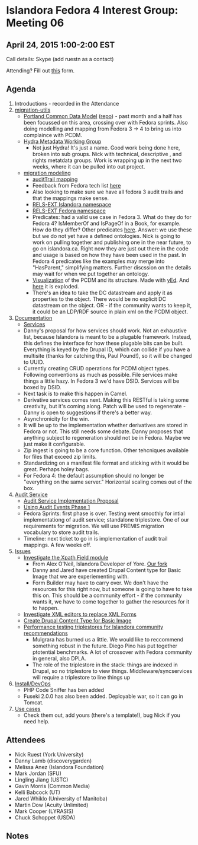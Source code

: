 # Islandora Fedora 4 Interest Group: Meeting 06

## April 24, 2015 1:00-2:00 EST

Call details: Skype (add ruestn as a contact)

Attending? Fill out [this](https://docs.google.com/forms/d/1gb07-US0hymvDAcTpIytAIiWruWXFu6j-64OT9Gozp4/viewform) form.

## Agenda

1. Introductions - recorded in the Attendance
2. [migration-utils](https://github.com/fcrepo4-labs/migration-utils)
    * [Portland Common Data Model](https://wiki.duraspace.org/display/FF/Portland+Common+Data+Model) ([repo](https://github.com/duraspace/pcdm)) - past month and a half has been focussed on this area, crossing over with Fedora sprints. Also doing modelling and mapping from Fedora 3 -> 4 to bring us into complaince with PCDM.
    * [Hydra Metadata Working Group](https://wiki.duraspace.org/display/hydra/Hydra+Metadata+Working+Group)
        * Not just Hydra! It's just a name. Good work being done here, broken into sub groups. Nick with technical, descriptive , and rights metatdata groups. Work is wrapping up in the next two weeks, where it can be pulled into out project.
    * [migration modeling](https://github.com/Islandora-Labs/islandora/blob/7.x-2.x/docs/technical-documentation/migration.md)
      * [auditTrail mapping](https://github.com/Islandora-Labs/islandora/blob/7.x-2.x/docs/technical-documentation/migration.md#audit-log-migration)
       * Feedback from Fedora tech list [here](https://github.com/Islandora-Labs/islandora/blob/7.x-2.x/docs/technical-documentation/migration.md#audit-log-migration)
       * Also looking to make sure we have all fedora 3 audit trails and that the mappings make sense.
      * [RELS-EXT Islandora namespace](https://github.com/Islandora-Labs/islandora/blob/7.x-2.x/docs/technical-documentation/fedora-namespace-predicates.md)
      * [RELS-EXT Fedora namespace](https://github.com/Islandora-Labs/islandora/blob/7.x-2.x/docs/technical-documentation/fedora-namespace-predicates.md)
      * Predicates: had a valid use case in Fedora 3. What do they do for Fedora 4? IsMemberOf and IsPageOf in a Book, for example. How do they differ? Other predicates [here](https://github.com/Islandora-Labs/islandora/blob/7.x-2.x/docs/technical-documentation/fedora-namespace-predicates.md). Answer: we use these but we do not yet have a defined ontologies. Nick is going to work on pulling together and publishing one in the near future, to go on islandora.ca. Right now they are just out there in the code and usage is based on how they have been used in the past. In Fedora 4 predicates like the examples may merge into "HasParent," simplifying matters. Further discssion on the details may wait for when we put together an ontology.
      * [Visualization](https://raw.githubusercontent.com/wiki/Islandora-Labs/islandora/images/Islandora-PCDM-Fedora4.jpg) of the PCDM and its structure. Made with [yEd](http://www.yworks.com/en/products/yfiles/yed/). And [here](https://raw.githubusercontent.com/wiki/Islandora-Labs/islandora/images/Islandora-SP-Large-Image-Fedora4.jpg) it is exploded.
      * There's an idea to take the DC datastream and apply it as properties to the object. There would be no explicit DC datastream on the object. OR - if the community wants to keep it, it could be an LDP/RDF source in plain xml on the PCDM object. 
3. [Documentation](http://islandora-labs.github.io/islandora/)
    * [Services](https://github.com/Islandora-Labs/islandora/blob/7.x-2.x/docs/technical-documentation/services.md)
    * Danny's proposal for how services should work. Not an exhaustive list, because Islandora is meant to be a plugable framework. Instead, this defines the interface for how these plugable bits can be built. Everything is keyed by the Drupal ID, which can collide if you have a multisite (thanks for catching this, Paul Pound!), so it will be changed to UUID. 
    * Currently creating CRUD operations for PCDM object types. Following conventions as much as possible. File services make things a little hazy. In Fedora 3 we'd have DSID. Services will be boxed by DSID.
    * Next task is to make this happen in Camel.
    * Derivative services comes next. Making this RESTful is taking some creativity, but it's coming along. Patch will be used to regenerate - Danny is open to suggestions if there's a better way.
    * Asynchronicity for the win.
    * It will be up to the implementation whether derivatives are stored in Fedora or not. This still needs some debate. Danny proposes that anything subject to regeneration should not be in Fedora. Maybe we just make it configurable.
    * Zip ingest is going to be a core function. Other tehcniques available for files that exceed zip limits.
    * Standardizing on a manifest file format and sticking with it would be great. Perhaps holey bags.
    * For Fedora 4: the default assumption should no longer be "everything on the same server." Horizontal scaling comes out of the box.
4. [Audit Service](https://wiki.duraspace.org/display/FF/2015-02-20+-+Audit+Service+Planning+Meeting)
    * [Audit Service Implementation Proposal](https://wiki.duraspace.org/display/FF/Audit+Service+Implementation+Proposal)
    * [Using Audit Events Phase 1](https://wiki.duraspace.org/display/FF/Using+Audit+Events+Phase+1)
    * Fedora Sprints: first phase is over. Testing went smoothly for intial implementationg of audit service; standalone triplestore. One of our requirements for migration. We will use PREMIS migration vocabulary to store audit trails.
    * Timeline: next ticket to go in is implementation of audit trail mappings. A few weeks off.
5. [Issues](https://github.com/islandora-labs/islandora/issues)
    * [Investigate the Xpath Field module](https://github.com/Islandora-Labs/islandora/issues/27)
       * From Alex O'Neil, Islandora Developer of Yore. [Our fork](https://github.com/islandora-labs/xpath_field)
       * Danny and Jared have created Drupal Content type for Basic Image that we are experiementing with.
       * Form Builder may have to carry over. We don't have the resources for this right now, but someone is going to have to take this on. This should be a community effort - if the community wants it, we have to come together to gather the resources for it to happen.
    * [Investigate XML editors to replace XML Forms](https://github.com/Islandora-Labs/islandora/issues/28)
    * [Create Drupal Content Type for Basic Image](https://github.com/Islandora-Labs/islandora/issues/26)
    * [Performance testing triplestores for Islandora community recommendations](https://github.com/Islandora-Labs/islandora/issues/30)
      * Mulgrara has burned us a little. We would like to reccommend something robust in the future. Diego Pino has put together ptotential benchmarks. A lot of crossover with Fedora community in general, also DPLA.
      * The role of the triplestore in the stack: things are indexed in Drupal, so no triplestore to view things. Middleware/syncservices will require a triplestore to line things up
6. [Install/DevOps](https://github.com/Islandora-Labs/islandora/tree/7.x-2.x/install)
    * PHP Code Sniffer has ben added
    * Fuseki 2.0.0 has also been added. Deployable war, so it can go in Tomcat.
7. [Use cases](https://github.com/Islandora/Islandora-Fedora4-Interest-Group/labels/use%20case)
      * Check them out, add yours (there's a template!), bug Nick if you need help. 
  
## Attendees

* Nick Ruest (York University)
* Danny Lamb (discoverygarden)
* Melissa Anez (Islandora Foundation)
* Mark Jordan (SFU)
* Lingling Jiang (USTC)
* Gavin Morris (Common Media)
* Kelli Babcock (UT)
* Jared Whiklo (University of Manitoba)
* Martin Dow (Acuity Unlimited)
* Mark Cooper (LYRASIS)
* Chuck Schoppet (USDA)

## Notes

